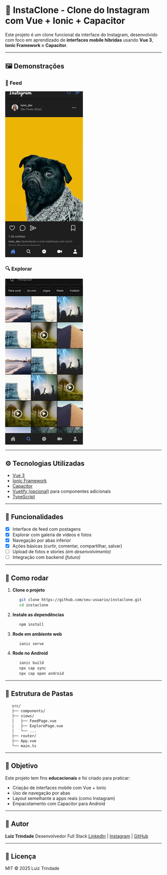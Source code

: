 # 📸 InstaClone - Clone do Instagram com Vue + Ionic + Capacitor

Este projeto é um clone funcional da interface do Instagram, desenvolvido com foco em aprendizado de **interfaces mobile híbridas** usando **Vue 3**, **Ionic Framework** e **Capacitor**.

---

## 🖼️ Demonstrações

### 🔻 Feed
<img src="./screenshots/feed.jpeg" alt="Feed do app" width="250"/>

### 🔍 Explorar
<img src="./screenshots/explore.jpeg" alt="Explorar do app" width="250"/>

---

## ⚙️ Tecnologias Utilizadas

- [Vue 3](https://vuejs.org/)
- [Ionic Framework](https://ionicframework.com/)
- [Capacitor](https://capacitorjs.com/)
- [Vuetify (opcional)](https://vuetifyjs.com/) para componentes adicionais
- [TypeScript](https://www.typescriptlang.org/)

---

## 📱 Funcionalidades

- [x] Interface de feed com postagens
- [x] Explorar com galeria de vídeos e fotos
- [x] Navegação por abas inferior
- [x] Ações básicas (curtir, comentar, compartilhar, salvar)
- [ ] Upload de fotos e stories *(em desenvolvimento)*
- [ ] Integração com backend *(futuro)*

---

## 🚀 Como rodar

1. **Clone o projeto**
   ```bash
      git clone https://github.com/seu-usuario/instaclone.git
      cd instaclone
   ```

2. **Instale as dependências**

   ```bash
      npm install
   ```

3. **Rode em ambiente web**

   ```bash
      ionic serve
   ```

4. **Rode no Android**

   ```bash
      ionic build
      npx cap sync
      npx cap open android
   ```

---

## 📁 Estrutura de Pastas

```
   src/
   ├── components/
   ├── views/
   │   ├── FeedPage.vue
   │   ├── ExplorePage.vue
   │   └── ...
   ├── router/
   ├── App.vue
   └── main.ts
```

---

## 🎯 Objetivo

Este projeto tem fins **educacionais** e foi criado para praticar:

* Criação de interfaces mobile com Vue + Ionic
* Uso de navegação por abas
* Layout semelhante a apps reais (como Instagram)
* Empacotamento com Capacitor para Android

---

## 📌 Autor

**Luiz Trindade**
Desenvolvedor Full Stack
[LinkedIn](https://www.linkedin.com/) | [Instagram](https://instagram.com/) | [GitHub](https://github.com/)

---

## 📝 Licença

MIT © 2025 Luiz Trindade
